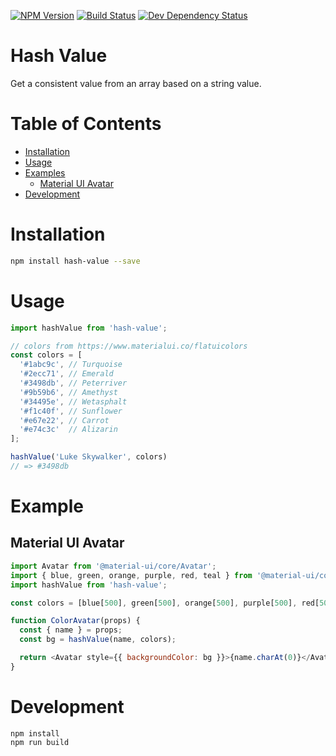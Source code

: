 [![NPM Version](https://badge.fury.io/js/hash-value.svg)](https://badge.fury.io/js/hash-value)
[![Build Status](https://travis-ci.org/justinlettau/hash-value.svg?branch=master)](https://travis-ci.org/justinlettau/hash-value)
[![Dev Dependency Status](https://david-dm.org/justinlettau/hash-value/dev-status.svg)](https://david-dm.org/justinlettau/hash-value?type=dev)

# Hash Value
Get a consistent value from an array based on a string value.

# Table of Contents
- [Installation](#installation)
- [Usage](#usage)
- [Examples](#examples)
  - [Material UI Avatar](#material-ui-avatar)
- [Development](#development)

# Installation
```bash
npm install hash-value --save
```

# Usage
```js
import hashValue from 'hash-value';

// colors from https://www.materialui.co/flatuicolors
const colors = [
  '#1abc9c', // Turquoise
  '#2ecc71', // Emerald
  '#3498db', // Peterriver
  '#9b59b6', // Amethyst
  '#34495e', // Wetasphalt
  '#f1c40f', // Sunflower
  '#e67e22', // Carrot
  '#e74c3c'  // Alizarin
];

hashValue('Luke Skywalker', colors)
// => #3498db
```

# Example

## Material UI Avatar

```js
import Avatar from '@material-ui/core/Avatar';
import { blue, green, orange, purple, red, teal } from '@material-ui/core/colors';
import hashValue from 'hash-value';

const colors = [blue[500], green[500], orange[500], purple[500], red[500], teal[500]];

function ColorAvatar(props) {
  const { name } = props;
  const bg = hashValue(name, colors);

  return <Avatar style={{ backgroundColor: bg }}>{name.charAt(0)}</Avatar>;
}
```

# Development
```
npm install
npm run build
```
